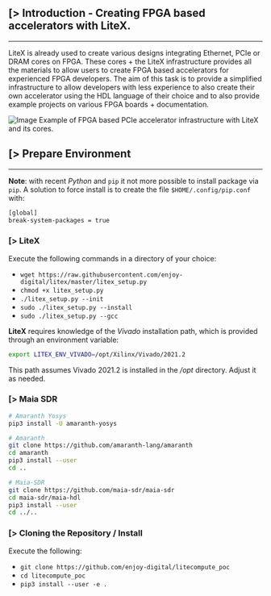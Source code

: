 ## [> Introduction - Creating FPGA based accelerators with LiteX.
-----------------------------------------------------------------

LiteX is already used to create various designs integrating Ethernet, PCIe or DRAM cores on FPGA.
These cores + the LiteX infrastructure provides all the materials to allow users to create FPGA
based accelerators for experienced FPGA developers. The aim of this task is to provide a simplified
infrastructure to allow developers with less experience to also create their own accelerator using
the HDL language of their choice and to also provide example projects on various FPGA boards + documentation.

![Image](https://github.com/user-attachments/assets/a5956085-1a22-4cf9-a580-338e8bb5f3de)
Example of FPGA based PCIe accelerator infrastructure with LiteX and its cores.

## [> Prepare Environment
-------------------------

**Note**: with recent *Python* and `pip` it not more possible to install package via `pip`. A solution
to force install is to create the file `$HOME/.config/pip.conf` with:
```sh
[global]
break-system-packages = true
```

### [> LiteX

Execute the following commands in a directory of your choice:
- `wget https://raw.githubusercontent.com/enjoy-digital/litex/master/litex_setup.py`
- `chmod +x litex_setup.py`
- `./litex_setup.py --init`
- `sudo ./litex_setup.py --install`
- `sudo ./litex_setup.py --gcc`

**LiteX** requires knowledge of the *Vivado* installation path, which is provided through an environment variable:
```bash
export LITEX_ENV_VIVADO=/opt/Xilinx/Vivado/2021.2
```
This path assumes Vivado 2021.2 is installed in the */opt* directory. Adjust it as needed.

### [> Maia SDR

```bash
# Amaranth Yosys
pip3 install -U amaranth-yosys

# Amaranth
git clone https://github.com/amaranth-lang/amaranth
cd amaranth
pip3 install --user
cd ..

# Maia-SDR
git clone https://github.com/maia-sdr/maia-sdr
cd maia-sdr/maia-hdl
pip3 install --user
cd ../..
```

### [> Cloning the Repository / Install

Execute the following:
- `git clone https://github.com/enjoy-digital/litecompute_poc`
- `cd litecompute_poc`
- `pip3 install --user -e .`

